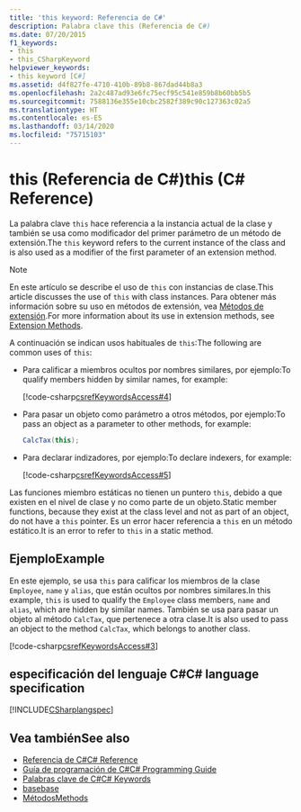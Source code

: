 ```yaml
---
title: 'this keyword: Referencia de C#'
description: Palabra clave this (Referencia de C#)
ms.date: 07/20/2015
f1_keywords:
- this
- this_CSharpKeyword
helpviewer_keywords:
- this keyword [C#]
ms.assetid: d4f827fe-4710-410b-89b8-867dad44b8a3
ms.openlocfilehash: 2a2c487ad93e6fc75ecf95c541e859b8b60bb5b5
ms.sourcegitcommit: 7588136e355e10cbc2582f389c90c127363c02a5
ms.translationtype: HT
ms.contentlocale: es-ES
ms.lasthandoff: 03/14/2020
ms.locfileid: "75715103"
---
```

# <a name="this-c-reference"></a><span data-ttu-id="dae2e-103">this (Referencia de C#)</span><span class="sxs-lookup"><span data-stu-id="dae2e-103">this (C# Reference)</span></span>

<span data-ttu-id="dae2e-104">La palabra clave `this` hace referencia a la instancia actual de la clase y también se usa como modificador del primer parámetro de un método de extensión.</span><span class="sxs-lookup"><span data-stu-id="dae2e-104">The `this` keyword refers to the current instance of the class and is also used as a modifier of the first parameter of an extension method.</span></span>

> [!NOTE]
> <span data-ttu-id="dae2e-105">En este artículo se describe el uso de `this` con instancias de clase.</span><span class="sxs-lookup"><span data-stu-id="dae2e-105">This article discusses the use of `this` with class instances.</span></span> <span data-ttu-id="dae2e-106">Para obtener más información sobre su uso en métodos de extensión, vea [Métodos de extensión](../../programming-guide/classes-and-structs/extension-methods.md).</span><span class="sxs-lookup"><span data-stu-id="dae2e-106">For more information about its use in extension methods, see [Extension Methods](../../programming-guide/classes-and-structs/extension-methods.md).</span></span>

<span data-ttu-id="dae2e-107">A continuación se indican usos habituales de `this`:</span><span class="sxs-lookup"><span data-stu-id="dae2e-107">The following are common uses of `this`:</span></span>

- <span data-ttu-id="dae2e-108">Para calificar a miembros ocultos por nombres similares, por ejemplo:</span><span class="sxs-lookup"><span data-stu-id="dae2e-108">To qualify members hidden by similar names, for example:</span></span>

  [!code-csharp[csrefKeywordsAccess#4](~/samples/snippets/csharp/VS_Snippets_VBCSharp/csrefKeywordsAccess/CS/csrefKeywordsAccess.cs#4)]  

- <span data-ttu-id="dae2e-109">Para pasar un objeto como parámetro a otros métodos, por ejemplo:</span><span class="sxs-lookup"><span data-stu-id="dae2e-109">To pass an object as a parameter to other methods, for example:</span></span>

  ```csharp
  CalcTax(this);
  ```

- <span data-ttu-id="dae2e-110">Para declarar indizadores, por ejemplo:</span><span class="sxs-lookup"><span data-stu-id="dae2e-110">To declare indexers, for example:</span></span>

  [!code-csharp[csrefKeywordsAccess#5](~/samples/snippets/csharp/VS_Snippets_VBCSharp/csrefKeywordsAccess/CS/csrefKeywordsAccess.cs#5)]

<span data-ttu-id="dae2e-111">Las funciones miembro estáticas no tienen un puntero `this`, debido a que existen en el nivel de clase y no como parte de un objeto.</span><span class="sxs-lookup"><span data-stu-id="dae2e-111">Static member functions, because they exist at the class level and not as part of an object, do not have a `this` pointer.</span></span> <span data-ttu-id="dae2e-112">Es un error hacer referencia a `this` en un método estático.</span><span class="sxs-lookup"><span data-stu-id="dae2e-112">It is an error to refer to `this` in a static method.</span></span>

## <a name="example"></a><span data-ttu-id="dae2e-113">Ejemplo</span><span class="sxs-lookup"><span data-stu-id="dae2e-113">Example</span></span>

<span data-ttu-id="dae2e-114">En este ejemplo, se usa `this` para calificar los miembros de la clase `Employee`, `name` y `alias`, que están ocultos por nombres similares.</span><span class="sxs-lookup"><span data-stu-id="dae2e-114">In this example, `this` is used to qualify the `Employee` class members, `name` and `alias`, which are hidden by similar names.</span></span> <span data-ttu-id="dae2e-115">También se usa para pasar un objeto al método `CalcTax`, que pertenece a otra clase.</span><span class="sxs-lookup"><span data-stu-id="dae2e-115">It is also used to pass an object to the method `CalcTax`, which belongs to another class.</span></span>

[!code-csharp[csrefKeywordsAccess#3](~/samples/snippets/csharp/VS_Snippets_VBCSharp/csrefKeywordsAccess/CS/csrefKeywordsAccess.cs#3)]

## <a name="c-language-specification"></a><span data-ttu-id="dae2e-116">especificación del lenguaje C#</span><span class="sxs-lookup"><span data-stu-id="dae2e-116">C# language specification</span></span>

[!INCLUDE[CSharplangspec](~/includes/csharplangspec-md.md)]

## <a name="see-also"></a><span data-ttu-id="dae2e-117">Vea también</span><span class="sxs-lookup"><span data-stu-id="dae2e-117">See also</span></span>

- [<span data-ttu-id="dae2e-118">Referencia de C#</span><span class="sxs-lookup"><span data-stu-id="dae2e-118">C# Reference</span></span>](../index.md)
- [<span data-ttu-id="dae2e-119">Guía de programación de C#</span><span class="sxs-lookup"><span data-stu-id="dae2e-119">C# Programming Guide</span></span>](../../programming-guide/index.md)
- [<span data-ttu-id="dae2e-120">Palabras clave de C#</span><span class="sxs-lookup"><span data-stu-id="dae2e-120">C# Keywords</span></span>](index.md)
- [<span data-ttu-id="dae2e-121">base</span><span class="sxs-lookup"><span data-stu-id="dae2e-121">base</span></span>](base.md)
- [<span data-ttu-id="dae2e-122">Métodos</span><span class="sxs-lookup"><span data-stu-id="dae2e-122">Methods</span></span>](../../programming-guide/classes-and-structs/methods.md)
